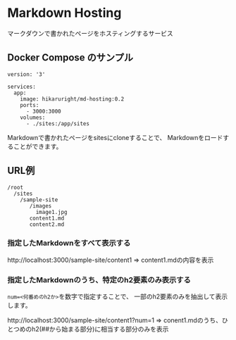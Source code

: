# Markdown Hosting

マークダウンで書かれたページをホスティングするサービス

## Docker Compose のサンプル

```docker-compose
version: '3'

services:
  app:
    image: hikaruright/md-hosting:0.2
    ports:
      - 3000:3000
    volumes:
      - ./sites:/app/sites
```

Markdownで書かれたページをsitesにcloneすることで、
Markdownをロードすることができます。

## URL例

```shell
/root
  /sites
    /sample-site
       /images
         image1.jpg
       content1.md
       content2.md
```

### 指定したMarkdownをすべて表示する

http://localhost:3000/sample-site/content1
 => content1.mdの内容を表示

### 指定したMarkdownのうち、特定のh2要素のみ表示する

``num=<何番めのh2か>``を数字で指定することで、
一部のh2要素のみを抽出して表示します。

http://localhost:3000/sample-site/content1?num=1
 => conent1.mdのうち、ひとつめのh2(##から始まる部分)に相当する部分のみを表示